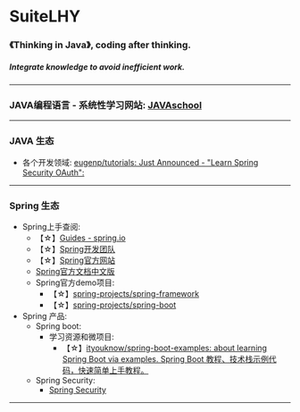 # SuiteLHY
### 《Thinking in Java》, coding after thinking.
##### Integrate knowledge to avoid inefficient work.
---
### JAVA编程语言 - 系统性学习网站: [JAVAschool](http://www.51gjie.com/)
---
### JAVA 生态
- 各个开发领域: [eugenp/tutorials: Just Announced - "Learn Spring Security OAuth":](https://github.com/eugenp/tutorials)
---
### Spring 生态
- Spring上手查阅:
  - 【☆】[Guides - spring.io](https://spring.io/guides)
  - 【☆】[Spring开发团队](https://github.com/spring-projects)
  - 【☆】[Spring官方网站](https://spring.io/projects)
  - [Spring官方文档中文版](https://www.springcloud.cc/spring-reference.html)
  - Spring官方demo项目:
    - 【☆】[spring-projects/spring-framework](https://github.com/spring-projects/spring-framework)
    - 【☆】[spring-projects/spring-boot](https://github.com/spring-projects/spring-boot)
- Spring 产品:
  - Spring boot:
    - 学习资源和微项目: 
      - 【☆】[ityouknow/spring-boot-examples: about learning Spring Boot via examples. Spring Boot 教程、技术栈示例代码，快速简单上手教程。](https://github.com/ityouknow/spring-boot-examples)
  - Spring Security:
    - [Spring Security](https://spring.io/projects/spring-security#learn)
---
